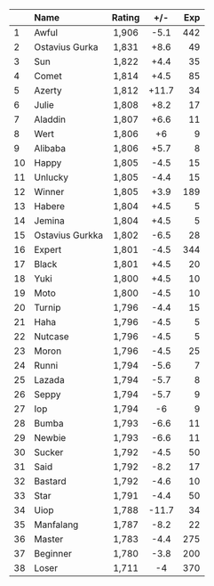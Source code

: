 | |Name|Rating|+/-|Exp|
|-|:---|:----:|:-:|--:|
|1|Awful|1,906|-5.1|442|
|2|Ostavius Gurka|1,831|+8.6|49|
|3|Sun|1,822|+4.4|35|
|4|Comet|1,814|+4.5|85|
|5|Azerty|1,812|+11.7|34|
|6|Julie|1,808|+8.2|17|
|7|Aladdin|1,807|+6.6|11|
|8|Wert|1,806|+6|9|
|9|Alibaba|1,806|+5.7|8|
|10|Happy|1,805|-4.5|15|
|11|Unlucky|1,805|-4.4|15|
|12|Winner|1,805|+3.9|189|
|13|Habere|1,804|+4.5|5|
|14|Jemina|1,804|+4.5|5|
|15|Ostavius Gurkka|1,802|-6.5|28|
|16|Expert|1,801|-4.5|344|
|17|Black|1,801|+4.5|20|
|18|Yuki|1,800|+4.5|10|
|19|Moto|1,800|-4.5|10|
|20|Turnip|1,796|-4.4|15|
|21|Haha|1,796|-4.5|5|
|22|Nutcase|1,796|-4.5|5|
|23|Moron|1,796|-4.5|25|
|24|Runni|1,794|-5.6|7|
|25|Lazada|1,794|-5.7|8|
|26|Seppy|1,794|-5.7|9|
|27|Iop|1,794|-6|9|
|28|Bumba|1,793|-6.6|11|
|29|Newbie|1,793|-6.6|11|
|30|Sucker|1,792|-4.5|50|
|31|Said|1,792|-8.2|17|
|32|Bastard|1,792|-4.6|10|
|33|Star|1,791|-4.4|50|
|34|Uiop|1,788|-11.7|34|
|35|Manfalang|1,787|-8.2|22|
|36|Master|1,783|-4.4|275|
|37|Beginner|1,780|-3.8|200|
|38|Loser|1,711|-4|370|
